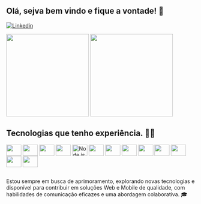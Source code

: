 ## Olá, sejva bem vindo e fique a vontade! 🤙

[![Linkedin](https://img.shields.io/badge/LinkedIn-0077B5?style=for-the-badge&logo=linkedin&logoColor=white)](https://www.linkedin.com/in/fernando-souza-6844341b7/)

<div >
  <img height="220px"  src="https://github-readme-stats.vercel.app/api?username=FernandoDev97&show_icons=true&theme=tokyonight"/>
  <img height="220px" src="https://github-readme-stats.vercel.app/api/top-langs/?username=FernandoDev97&langs_count=8&theme=tokyonight"/>
</div>

## Tecnologias que tenho experiência. 👨‍💻

<div style="display: inline-block">
  <img align="center" height="30" width="40" src="https://cdn.jsdelivr.net/gh/devicons/devicon/icons/react/react-original.svg" />
  <img align="center" height="30" width="40" src="https://cdn.jsdelivr.net/gh/devicons/devicon/icons/typescript/typescript-original.svg"/>
  <img align="center" height="30" width="40" src="https://cdn.jsdelivr.net/gh/devicons/devicon/icons/javascript/javascript-original.svg"/>
  <img align="center" height="30" width="40" src="https://cdn.jsdelivr.net/gh/devicons/devicon@latest/icons/nextjs/nextjs-original.svg"/>
  <img title="Node.js" align="center" height="30" width="40" src="https://cdn.jsdelivr.net/gh/devicons/devicon@latest/icons/nodejs/nodejs-plain-wordmark.svg" />
  <img align="center" height="30" width="40" src="https://cdn.jsdelivr.net/gh/devicons/devicon@latest/icons/gatsby/gatsby-original.svg"/>
  <img align="center" height="30" width="40" src="https://cdn.jsdelivr.net/gh/devicons/devicon@latest/icons/html5/html5-plain-wordmark.svg" />
  <img align="center" height="30" width="40" src="https://cdn.jsdelivr.net/gh/devicons/devicon@latest/icons/css3/css3-plain-wordmark.svg" />
  <img align="center" height="30" width="40" src="https://cdn.jsdelivr.net/gh/devicons/devicon/icons/sass/sass-original.svg" />
  <img align="center" height="30" width="40" src="https://cdn.jsdelivr.net/gh/devicons/devicon@latest/icons/jest/jest-plain.svg"/>
  <img align="center" height="30" width="40" src="https://cdn.jsdelivr.net/gh/devicons/devicon@latest/icons/docker/docker-plain-wordmark.svg"/>
  <img align="center" height="30" width="40" src="https://cdn.jsdelivr.net/gh/devicons/devicon/icons/graphql/graphql-plain.svg"/>
  <img align="center" height="30" width="40" src="https://cdn.jsdelivr.net/gh/devicons/devicon@latest/icons/linux/linux-original.svg" />

##

### 
Estou sempre em busca de aprimoramento, explorando novas tecnologias e disponível para contribuir em soluções Web e Mobile de qualidade, com habilidades de comunicação eficazes e uma abordagem colaborativa. 🎓

##




